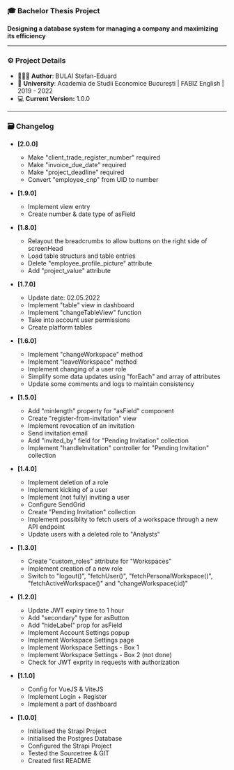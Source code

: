 ### 🎓 **Bachelor Thesis Project**

**Designing a database system for managing a company and maximizing its efficiency**

---
### ⚙️ **Project Details**
- 👨🏻‍🎓 **Author**: BULAI Stefan-Eduard
- 🏫 **University**: Academia de Studii Economice București | FABIZ English | 2019 - 2022
- 💻 **Current Version:** 1.0.0

---

### 🗃 **Changelog**

- **[2.0.0]**
    - Make "client_trade_register_number" required
    - Make "invoice_due_date" required
    - Make "project_deadline" required
    - Convert "employee_cnp" from UID to number

- **[1.9.0]**
    - Implement view entry
    - Create number & date type of asField

- **[1.8.0]**
    - Relayout the breadcrumbs to allow buttons on the right side of screenHead
    - Load table structurs and table entries
    - Delete "employee_profile_picture" attribute
    - Add "project_value" attribute

- **[1.7.0]**
    - Update date: 02.05.2022
    - Implement "table" view in dashboard
    - Implement "changeTableView" function
    - Take into account user permissions
    - Create platform tables

- **[1.6.0]**
    - Implement "changeWorkspace" method
    - Implement "leaveWorkspace" method
    - Implement changing of a user role
    - Simplify some data updates using "forEach" and array of attributes
    - Update some comments and logs to maintain consistency

- **[1.5.0]**
    - Add "minlength" property for "asField" component
    - Create "register-from-invitation" view
    - Implement revocation of an invitation
    - Send invitation email
    - Add "invited_by" field for "Pending Invitation" collection
    - Implement "handleInvitation" controller for "Pending Invitation" collection

- **[1.4.0]**
    - Implement deletion of a role
    - Implement kicking of a user
    - Implement (not fully) inviting a user
    - Configure SendGrid
    - Create "Pending Invitation" collection
    - Implement possiblity to fetch users of a workspace through a new API endpoint
    - Update users with a deleted role to "Analysts"

- **[1.3.0]**
    - Create "custom_roles" attribute for "Workspaces"
    - Implement creation of a new role
    - Switch to "logout()", "fetchUser()", "fetchPersonalWorkspace()", "fetchActiveWorkspace()" and "changeWorkspace(:id)"

- **[1.2.0]**
    - Update JWT expiry time to 1 hour
    - Add "secondary" type for asButton
    - Add "hideLabel" prop for asField
    - Implement Account Settings popup
    - Implement Workspace Settings page
    - Implement Workspace Settings - Box 1
    - Implement Workspace Settings - Box 2 (not done)
    - Check for JWT exprity in requests with authorization

- **[1.1.0]**
    - Config for VueJS & ViteJS
    - Implement Login + Register
    - Implement a part of dashboard

- **[1.0.0]**
    - Initialised the Strapi Project
    - Initialised the Postgres Database
    - Configured the Strapi Project
    - Tested the Sourcetree & GIT
    - Created first README
